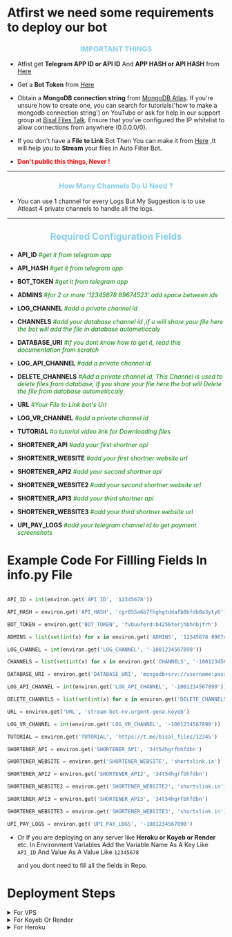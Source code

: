 # Atfirst we need some requirements to deploy our bot



<h3 align="center" style="color:skyblue">IMPORTANT THINGS</h3>



- Atfist get <b>Telegram APP ID or API ID</b> And <b> APP HASH or API HASH</b> from [Here](https://my.telegram.org/auth?to=apps)



- Get a <b>Bot Token</b> from [Here](https://telegram.me/BotFather)



- Obtain a <b>MongoDB connection string</b> from [MongoDB Atlas](https://www.mongodb.com/cloud/atlas). If you're unsure how to create one, you can search for tutorials('how to make a mongodb connection string') on YouTube or ask for help in our support group at [Bisal Files Talk](https://t.me/Bisal_Files_Talk). Ensure that you've configured the IP whitelist to allow connections from anywhere (0.0.0.0/0).



- If you don't have a <b>File to Link</b> Bot Then You can make it from [Here](https://t.me/ftmbotzsupport) ,It will help you to <b>Stream</b> your files in Auto Filter Bot.

- <b style="color:red"> Don't public this things, Never !</b>



<hr>

<h3 align="center" style="color:skyblue">How Many Channels Do U Need ?</h3>



- You can use 1 channel for every Logs But My Suggestion is to use Atleast 4 private channels to handle all the logs.



<hr>

<h3 align="center" style="color:skyblue; font-size: 1.5em;">Required Configuration Fields</h3>



- **API_ID** <span style="color: green">#<i>get it from telegram app</i></span>

- **API_HASH** <span style="color: green">#<i>get it from telegram app</i></span>

- **BOT_TOKEN** <span style="color: green">#<i>get it from telegram app</i></span>

- **ADMINS** <span style="color: green">#<i>for 2 or more '12345678 89674523' add space between ids</i></span>

- **LOG_CHANNEL** <span style="color: green">#<i>add a private channel id</i></span>

- **CHANNELS** <span style="color: green">#<i>add your database channel id ,if u will share your file here the bot will add the file in database autometiccaly</i></span>

- **DATABASE_URI** <span style="color: green">#<i>if you dont know how to get it, read this documentation from scratch</i></span>

- **LOG_API_CHANNEL** <span style="color: green">#<i>add a private channel id</i></span>

- **DELETE_CHANNELS** <span style="color: green">#<i>Add a private channel id, This Channel is used to delete files from database, If you share your file here the bot will Delete the file from database autometiccaly</i></span>

- **URL** <span style="color: green">#<i>Your File to Link bot's Url</i></span>

- **LOG_VR_CHANNEL** <span style="color: green">#<i>add a private channel id</i></span>

- **TUTORIAL** <span style="color: green">#<i>a tutorial video link for Downloading files</i></span>

- **SHORTENER_API** <span style="color: green">#<i>add your first shortner api</i></span>

- **SHORTENER_WEBSITE** <span style="color: green">#<i>add your first shortner website url</i></span>

- **SHORTENER_API2** <span style="color: green">#<i>add your second shortner api</i></span>

- **SHORTENER_WEBSITE2** <span style="color: green">#<i>add your second shortner website url</i></span>

- **SHORTENER_API3** <span style="color: green">#<i>add your third shortner api</i></span>

- **SHORTENER_WEBSITE3** <span style="color: green">#<i>add your third shortner website url</i></span>

- **UPI_PAY_LOGS** <span style="color: green">#<i>add your telegram channel id to get payment screenshots</i></span>



# Example Code For Fillling Fields In info.py File



```py

API_ID = int(environ.get('API_ID', '12345678'))

API_HASH = environ.get('API_HASH', 'cgr055a6b7fhghgtddafb8bfdb8a3yty6')

BOT_TOKEN = environ.get('BOT_TOKEN', 'fvbuuferd:b4256terjhbhnbjfrh')

ADMINS = list(set(int(x) for x in environ.get('ADMINS', '12345678 89674523').split()))

LOG_CHANNEL = int(environ.get('LOG_CHANNEL', '-1001234567890'))

CHANNELS = list(set(int(x) for x in environ.get('CHANNELS', '-1001234567890 -1001234567890').split()))

DATABASE_URI = environ.get('DATABASE_URI', 'mongodb+srv://username:password@<cluster>.mongodb.net/<database>?retryWrites=true&w=majority')

LOG_API_CHANNEL = int(environ.get('LOG_API_CHANNEL', '-1001234567890'))

DELETE_CHANNELS = list(set(int(x) for x in environ.get('DELETE_CHANNELS', '-1001234567890 -1001234567890').split()))

URL = environ.get('URL', 'stream-bot-nv.urgent-gena.koyeb')

LOG_VR_CHANNEL = int(environ.get('LOG_VR_CHANNEL', '-1001234567890'))

TUTORIAL = environ.get('TUTORIAL', 'https://t.me/bisal_files/12345')

SHORTENER_API = environ.get('SHORTENER_API', '34t54hgrfbhfdbn')

SHORTENER_WEBSITE = environ.get('SHORTENER_WEBSITE', 'shortslink.in')

SHORTENER_API2 = environ.get('SHORTENER_API2', '34t54hgrfbhfdbn')

SHORTENER_WEBSITE2 = environ.get('SHORTENER_WEBSITE2', 'shortslink.in')

SHORTENER_API3 = environ.get('SHORTENER_API3', '34t54hgrfbhfdbn')

SHORTENER_WEBSITE3 = environ.get('SHORTENER_WEBSITE3', 'shortslink.in')

UPI_PAY_LOGS = environ.get('UPI_PAY_LOGS', '-1001234567890')

```



- Or If you are deploying on any server like <b>Heroku or Koyeb or Render</b> etc. In Environment Variables Add the Variable Name As A Key Like `API_ID` And Value As A Value Like `12345678`

  and you dont need to fill all the fields in Repo.



# Deployment Steps



<details>

<summary>For VPS</summary>



### First, install Python And Pip if you haven't already.



#### For Ubuntu/Debian



1. **Update the package list:**

   ```sh

   sudo apt update

   ```

2. **Install Python 3:**

   ```sh

   sudo apt install python3

   ```

3. **Install `pip` for Python 3:**

   ```sh

   sudo apt install python3-pip

   ```



#### For CentOS/RHEL



1. **Install the EPEL repository:**

   ```sh

   sudo yum install epel-release

   ```

2. **Install Python 3:**

   ```sh

   sudo yum install python3

   ```

3. **Install `pip` for Python 3:**

   ```sh

   sudo yum install python3-pip

   ```



#### For Fedora



1. **Update the package list:**

   ```sh

   sudo dnf update

   ```

2. **Install Python 3:**

   ```sh

   sudo dnf install python3

   ```

3. **Install `pip` for Python 3:**

   ```sh

   sudo dnf install python3-pip

   ```



#### For Arch Linux



1. **Update the package list:**

   ```sh

   sudo pacman -Syu

   ```

2. **Install Python and `pip`:**

   ```sh

   sudo pacman -S python python-pip

   ```



After running these commands, you should have both Python and `pip` installed on your VPS. You can verify the installations by running:



```sh

python3 --version

pip3 --version

```



### Now Create a Folder Named 'myBots' You can use any name you want.



To create a folder (directory) in Linux Vps, you need to use the `mkdir` command.



1. **Create a directory:**

   ```sh

   mkdir myBots

   ```

2. **Verify if directory is created or not:**

   ```sh

   ls

   ```



### Lets Enter To The Folder



1. **Change directory:**

   ```sh

   cd ./myBots

   ```

2. **Verify if directory is changed or not:**

   ```sh

   pwd

   ```



### Clone the Repo In The Folder `myBots` In Your VPS



1. **Clone the Repo Using this:**

   ```sh

   git clone https://github.com/biisal/biisal-filter-bot

   ```

2. **Verify if Repo is cloned or not:**

   ```sh

   ls

   ```



### Now Create A Virtual Environment



1. **Create A Virtual Environment:**

   ```sh

   python3 -m venv venv

   ```

2. **Verify if Virtual Environment is created or not:**

   ```sh

   ls

   ```

3. **Activate Virtual Environment:**

   ```sh

   source venv/bin/activate

   ```



### Now Enter To Our Bot Folder 'biisal-filter-bot'



```sh

cd ./biisal-filter-bot

```



### Edit info.py For Variables <span style="color:red ;opacity:0.5">#Optional</span>



If you want to edit any variable in your VPS then you can edit it here using:



```sh

nano ./info.py

```



Edit the Variables as per your need.



- To Save The edit use `Ctrl+O` then `Enter` and `Ctrl+X`



### Now Install All Requirements



```sh

pip3 install -r requirements.txt

```



### Now Run The Bot



```sh

python3 bot.py

```



<b style="color:skyblue">**Now Your Bot Is Ready 🔥**</b>



</details>



<details>

<summary>For Koyeb Or Render</summary>



### Deploying this bot in Render is Almost same as deploying it in Koyeb. You Just need to Follow the Steps.



- Fork the Repo And Import it in Koyeb or Render By Choosing Web Services.

- Choose python if any Server Asks For it.

- For Koyeb In Builder Section Choose Buildpack option.

- For Render Use This Build Command: `pip install -r requirements.txt`.

- For Koyeb You don't need to add Any Build Command.

- For run or start command, use this command: `gunicorn -b 0.0.0.0:5001 app:app & python3 bot.py`. If you encounter a "same port error," change the port number (5001). In Koyeb, you need to enable it.

- If you are using Render then add a Variable in Environment named `PYTHON_VERSION` with value `3.10.8`.

- Add All Env Variables In Environment Variables Section.



### Now Your Bot Is Ready To Deploy🔥



</details>



<details>

<summary>For Heroku</summary>



- Create A new app in Heroku.

- Import the forked repo.

- Deploy it.

- Add all Env Variables in app settings in Heroku.

- Check Resources if the dyno is on or off. If off, then turn it on.



### Now Your Bot Is Ready In Heroku Server🔥



</details>
